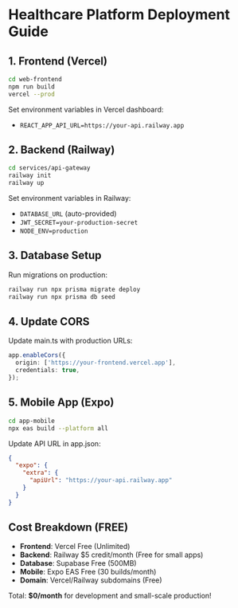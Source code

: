 # Healthcare Platform Deployment Guide

## 1. Frontend (Vercel)

```bash
cd web-frontend
npm run build
vercel --prod
```

Set environment variables in Vercel dashboard:
- `REACT_APP_API_URL=https://your-api.railway.app`

## 2. Backend (Railway)

```bash
cd services/api-gateway
railway init
railway up
```

Set environment variables in Railway:
- `DATABASE_URL` (auto-provided)
- `JWT_SECRET=your-production-secret`
- `NODE_ENV=production`

## 3. Database Setup

Run migrations on production:
```bash
railway run npx prisma migrate deploy
railway run npx prisma db seed
```

## 4. Update CORS

Update main.ts with production URLs:
```typescript
app.enableCors({
  origin: ['https://your-frontend.vercel.app'],
  credentials: true,
});
```

## 5. Mobile App (Expo)

```bash
cd app-mobile
npx eas build --platform all
```

Update API URL in app.json:
```json
{
  "expo": {
    "extra": {
      "apiUrl": "https://your-api.railway.app"
    }
  }
}
```

## Cost Breakdown (FREE)

- **Frontend**: Vercel Free (Unlimited)
- **Backend**: Railway $5 credit/month (Free for small apps)
- **Database**: Supabase Free (500MB)
- **Mobile**: Expo EAS Free (30 builds/month)
- **Domain**: Vercel/Railway subdomains (Free)

Total: **$0/month** for development and small-scale production!